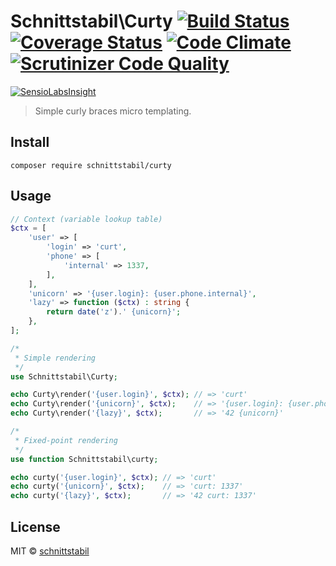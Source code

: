# Schnittstabil\Curty [![Build Status](https://travis-ci.org/schnittstabil/curty.svg?branch=master)](https://travis-ci.org/schnittstabil/curty) [![Coverage Status](https://coveralls.io/repos/schnittstabil/curty/badge.svg?branch=master&service=github)](https://coveralls.io/github/schnittstabil/curty?branch=master) [![Code Climate](https://codeclimate.com/github/schnittstabil/curty/badges/gpa.svg)](https://codeclimate.com/github/schnittstabil/curty) [![Scrutinizer Code Quality](https://scrutinizer-ci.com/g/schnittstabil/curty/badges/quality-score.png?b=master)](https://scrutinizer-ci.com/g/schnittstabil/curty/?branch=master)

[![SensioLabsInsight](https://insight.sensiolabs.com/projects/a4f3538f-5d0f-40b0-bef1-d1c09f896f40/big.png)](https://insight.sensiolabs.com/projects/a4f3538f-5d0f-40b0-bef1-d1c09f896f40)

> Simple curly braces micro templating.


## Install

```
composer require schnittstabil/curty
```


## Usage


```php
// Context (variable lookup table)
$ctx = [
    'user' => [
        'login' => 'curt',
        'phone' => [
            'internal' => 1337,
        ],
    ],
    'unicorn' => '{user.login}: {user.phone.internal}',
    'lazy' => function ($ctx) : string {
        return date('z').' {unicorn}';
    },
];

/*
 * Simple rendering
 */
use Schnittstabil\Curty;

echo Curty\render('{user.login}', $ctx); // => 'curt'
echo Curty\render('{unicorn}', $ctx);    // => '{user.login}: {user.phone.internal}'
echo Curty\render('{lazy}', $ctx);       // => '42 {unicorn}'

/*
 * Fixed-point rendering
 */
use function Schnittstabil\curty;

echo curty('{user.login}', $ctx); // => 'curt'
echo curty('{unicorn}', $ctx);    // => 'curt: 1337'
echo curty('{lazy}', $ctx);       // => '42 curt: 1337'
```


## License

MIT © [schnittstabil](http://schnittstabil.de)
